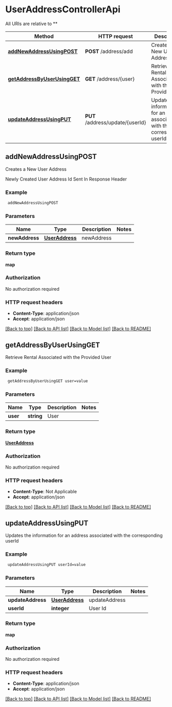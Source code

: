 # UserAddressControllerApi

All URIs are relative to **

Method | HTTP request | Description
------------- | ------------- | -------------
[**addNewAddressUsingPOST**](UserAddressControllerApi.md#addNewAddressUsingPOST) | **POST** /address/add | Creates a New User Address
[**getAddressByUserUsingGET**](UserAddressControllerApi.md#getAddressByUserUsingGET) | **GET** /address/{user} | Retrieve Rental Associated with the Provided User
[**updateAddressUsingPUT**](UserAddressControllerApi.md#updateAddressUsingPUT) | **PUT** /address/update/{userId} | Updates the information for an address associated with the corresponding userId


## **addNewAddressUsingPOST**

Creates a New User Address

Newly Created User Address Id Sent In Response Header

### Example
```bash
 addNewAddressUsingPOST
```

### Parameters

Name | Type | Description  | Notes
------------- | ------------- | ------------- | -------------
 **newAddress** | [**UserAddress**](UserAddress.md) | newAddress |

### Return type

**map**

### Authorization

No authorization required

### HTTP request headers

 - **Content-Type**: application/json
 - **Accept**: application/json

[[Back to top]](#) [[Back to API list]](../README.md#documentation-for-api-endpoints) [[Back to Model list]](../README.md#documentation-for-models) [[Back to README]](../README.md)

## **getAddressByUserUsingGET**

Retrieve Rental Associated with the Provided User

### Example
```bash
 getAddressByUserUsingGET user=value
```

### Parameters

Name | Type | Description  | Notes
------------- | ------------- | ------------- | -------------
 **user** | **string** | User |

### Return type

[**UserAddress**](UserAddress.md)

### Authorization

No authorization required

### HTTP request headers

 - **Content-Type**: Not Applicable
 - **Accept**: application/json

[[Back to top]](#) [[Back to API list]](../README.md#documentation-for-api-endpoints) [[Back to Model list]](../README.md#documentation-for-models) [[Back to README]](../README.md)

## **updateAddressUsingPUT**

Updates the information for an address associated with the corresponding userId

### Example
```bash
 updateAddressUsingPUT userId=value
```

### Parameters

Name | Type | Description  | Notes
------------- | ------------- | ------------- | -------------
 **updateAddress** | [**UserAddress**](UserAddress.md) | updateAddress |
 **userId** | **integer** | User Id |

### Return type

**map**

### Authorization

No authorization required

### HTTP request headers

 - **Content-Type**: application/json
 - **Accept**: application/json

[[Back to top]](#) [[Back to API list]](../README.md#documentation-for-api-endpoints) [[Back to Model list]](../README.md#documentation-for-models) [[Back to README]](../README.md)

